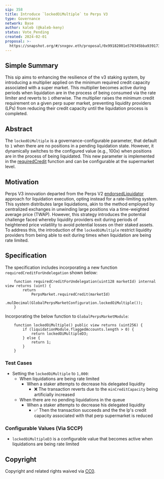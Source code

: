 ```yaml
---
sip: 358
title: Introduce `lockedOiMultiple` to Perps V3
type: Governance
network: Base
author: kaleb (@kaleb-keny)
status: Vote_Pending
created: 2024-02-01
proposal: >-
  https://snapshot.org/#/snxgov.eth/proposal/0x99182001e570345bba939173267448197ea4f898a1e8d421b0f5e0b539bf870b
---
```


<!--You can leave these HTML comments in your merged SCCP and delete the visible duplicate text guides, they will not appear and may be helpful to refer to if you edit it again. This is the suggested template for new SCCPs. Note that an SCCP number will be assigned by an editor. When opening a pull request to submit your SCCP, please use an abbreviated title in the filename, `sccp-draft_title_abbrev.md`. The title should be 44 characters or less.-->

## Simple Summary

<!--"If you can't explain it simply, you don't understand it well enough." Provide a simplified and layman-accessible explanation of the SCCP.-->

This sip aims to enhancing the resilience of the v3 staking system, by introducing a multiplier applied on the minimum required credit capacity associated with a super market. This multiplier becomes active during periods when liquidation are in the process of being consumed via the rate limiter and reverts to `1` otherwise. The multiplier raises the minimum credit requirement on a given perp super market, preventing liquidity providers (LPs) from reducing their credit capacity until the liquidation process is completed.

## Abstract

<!--A short (~200 word) description of the variable change proposed.-->

The `lockedOiMultiple` is a governance-configurable parameter, that default to `1` when there are no positions in a pending liquidation state. However, it dynamically switches to the configured value (e.g., 100x) when positions are in the process of being liquidated. This new parameter is implemented in the [requiredCredit](https://github.com/Synthetixio/synthetix-v3/blob/main/markets/perps-market/contracts/storage/PerpsMarket.sol#L423) function and can be configurable at the supermarket level.


## Motivation

<!--The motivation is critical for SCCPs that want to update variables within Synthetix. It should clearly explain why the existing variable is not incentive aligned. SCCP submissions without sufficient motivation may be rejected outright.-->

Perps V3 innovation departed from the Perps V2 [endorsedLiquidator](https://sips.synthetix.io/sips/sip-2005/) approach for liquidation execution, opting instead for a rate-limiting system. This system distributes large liquidations, akin to the method employed by centralized exchanges in unwinding large positions via a time-weighted average price (TWAP). However, this strategy introduces the potential challenge faced whereby liquidity providers exit during periods of heightened price volatility to avoid potential losses on their staked assets.
To address this, the introduction of the `lockedOiMultiple`  restrict liquidity providers from being able to exit during times when liquidation are being rate limited.

## Specification

<!--The therefore specification should describe the syntax and semantics of new feature, there are five sections
1. Overview
2. Rationale
3. Technical Specification
4. Test Cases
5. Configurable Values
-->

The specification includes incorporating a new function `requiredCreditForUndelegation` shown below:
```
    function requiredCreditForUndelegation(uint128 marketId) internal view returns (uint) {
        return
            PerpsMarket.requiredCredit(marketId)
                       .mulDecimal(GlobalPerpsMarketConfiguration.lockedOiMultiple());
    }
```

Incorporating the below function to `GlobalPerpsMarketModule`: 

```
    function lockedOiMultiple() public view returns (uint256) {
        if (liquidationModule.flaggedAccounts.length > 0) {
            return lockedOiMultipleD3;
        } else {
            return 1;
        }
    }
```


### Test Cases

<!--Test cases for an implementation are mandatory for SIPs but can be included with the implementation..-->

- Setting the `lockedOiMultiple` to `1,000`:
    - When liquidations are being rate limited
      - When a staker attempts to decrease his delegated liquidity
        - ❌ The transaction reverts due to the `minCreditCapacity` being artificially increased 
    - When  there are no pending liquidations in the queue
      - When a staker attempts to decrease his delegated liquidity
          - ✅ Then the transaction succeeds and the the lp's credit capacity associated with that perp supermarket is reduced 

### Configurable Values (Via SCCP)

<!--Please list all values configurable via SCCP under this implementation.-->
- `lockedOiMultipleD3` is a configurable value that becomes active when liquidations are being rate limited


## Copyright

Copyright and related rights waived via [CC0](https://creativecommons.org/publicdomain/zero/1.0/).